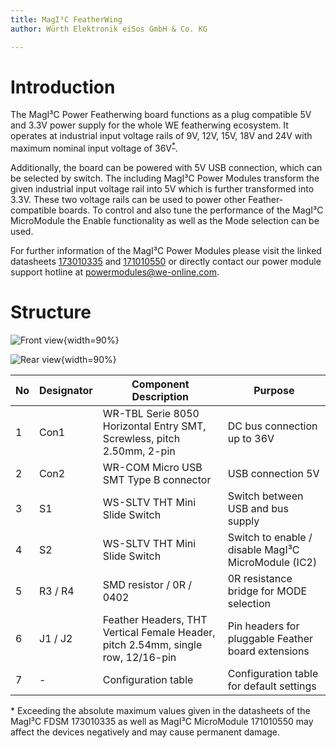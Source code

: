 ```yaml
---
title: MagI³C FeatherWing
author: Würth Elektronik eiSos GmbH & Co. KG

---
```

# Introduction

The MagI³C Power Featherwing board functions as a plug compatible 5V and 3.3V power supply for the whole WE featherwing ecosystem. It operates at industrial input voltage rails of 9V, 12V, 15V, 18V and 24V with maximum nominal input voltage of 36V<sup>[*](#myfootnote1)</sup>. 

Additionally, the board can be powered with 5V USB connection, which can be selected by switch. The including MagI³C Power Modules transform the given industrial input voltage rail into 5V which is further transformed into 3.3V. These two voltage rails can be used to power other Feather-compatible boards. To control and also tune the performance of the MagI³C MicroModule the Enable functionality as well as the Mode selection can be used.

For further information of the MagI³C Power Modules please visit the linked datasheets [173010335](https://www.we-online.de/katalog/datasheet/173010335.pdf) and [171010550](https://www.we-online.de/katalog/datasheet/171010550.pdf) or directly contact our power module support hotline at [powermodules@we-online.com](mailto:%22Power%20Modules%22%3cpowermodules@we-online.com?subject=MagI³C%20FeatherWing%20board).


# Structure

![Front view](figures/magic/front_view.png){width=90%}


![Rear view](figures/magic/back_view.png){width=90%}


| No | Designator| Component Description     | Purpose             |
|----|-----------|---------------------------|---------------------|
| 1  | Con1      | WR-TBL Serie 8050 Horizontal Entry SMT, Screwless, pitch 2.50mm, 2-pin | DC bus connection up to 36V
| 2  | Con2      | WR-COM Micro USB SMT Type B connector |	USB connection 5V
| 3  | S1        | WS-SLTV THT Mini Slide Switch | Switch between USB and bus supply 
| 4  | S2        | WS-SLTV THT Mini Slide Switch | Switch to enable / disable MagI³C MicroModule (IC2)
| 5	 | R3 / R4   | SMD resistor / 0R / 0402 | 0R resistance bridge for MODE selection
| 6	 | J1 / J2	 | Feather Headers, THT Vertical Female Header, pitch 2.54mm, single row, 12/16-pin | Pin headers for pluggable Feather board extensions
| 7	 | -	     | Configuration table | Configuration table for default settings



<a name="myfootnote1">* Exceeding the absolute maximum values given in the datasheets of the MagI³C FDSM 173010335 as well as MagI³C MicroModule 171010550 may affect the devices negatively and may cause permanent damage. 